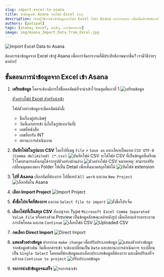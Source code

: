 ```yaml
---
slug: import-excel-to-asana
title: นำข้อมูลเข้า Asana จากไฟล์ Excel ง่ายๆ
description: เรียนรู้วิธีการนำเข้าข้อมูลจากไฟล์ Excel ไปยัง Asana อย่างง่ายดาย เพื่อเพิ่มประสิทธิภาพในการจัดการงานของคุณ
authors: [patipat]
tags: [asana, excel, นำเข้า, การจัดการงาน]
image: img/Asana_Import_Data_from_Excel.jpg
---
```


![Import Excel Data to Asana](./asana/import-data/Asana_Import_Data_from_Excel.jpg)

ต้องการนำข้อมูลจาก Excel เข้าสู่ Asana เพื่อการจัดการงานที่มีประสิทธิภาพมากขึ้น? เรามีวิธีง่ายๆ มาฝาก!
<!-- truncate -->

## ขั้นตอนการนำข้อมูลจาก Excel เข้า Asana

1. **เตรียมข้อมูล** โดยจะต้องมีการใส่ชื่อคอลัมน์ที่จะนำเข้าไว้บนสุดที่แถวที่ 1
    ![เตรียมข้อมูล](./asana/import-data/1_prepare.png)

    [ตัวอย่างไฟล์ Excel สำหรับนำเข้า](./asana/import-data/ImportDataToAsana.xlsx)

    ไฟล์ตัวอย่างข้อมูลจะมีคอลัมน์ดังนี้:
    - ชื่อเรื่องผู้ประดิษฐ์
    - วันที่เอกสารเข้า (เก็บในรูปแบบวันที่)
    - เลขที่หนังสือ
    - เลขที่ลงรับ iNT
    - สถานะการดำเนินงาน

2. **บันทึกไฟล์ในรูปแบบ CSV** โดยไปที่เมนู `File` > `Save as` และเลือกเป็นแบบ `CSV UTF-0 (Comma delimited) (*.csv)`
    ![บันทึกไฟล์ CSV](./asana/import-data/2_save_csv.JPG)
    จะได้ไฟล์ CSV ที่เป็นข้อมูลที่เตรียมไว้โดยสามารถสังเกตุได้จากรูปตัวอย่างด้านล่าง
    ![ตัวอย่างไฟล์ CSV](./asana/import-data/2_file_detail.JPG)
    หมายเหตุ: สามารถปรับเปลี่ยนมุมมองของ Folder ให้เป็น Detail เพื่อเห็นนามสกุลไฟล์ได้
    ![เปิดไฟล์ extension](./asana/import-data/2_file_ext.JPG)
3. **ไปที่ Asana** เลือกทีมที่ต้องการ ไปที่แทป `All work` และกด `New Project`
    ![เลือกทีมใน Asana](./asana/import-data/3_new_project.jpg)

4. **เลือก Import Project**
    ![Import Project](./asana/import-data/4_import_project.jpg)

5. **ตั้งชื่อโปรเจ็คที่ต้องการ** และกด `Select file to import`
    ![ตั้งชื่อโปรเจ็ค](./asana/import-data/5_projectname.jpg)

6. **เลือกไฟล์ที่เป็นสกุล CSV** สังเกตุจาก Type `Microsoft Excel Comma Separated Value File` หรือตรงส่วน Preview เป็นข้อมูลลักษณะคล้ายดังรูป เมื่อเลือกแล้วรอกระบวนการอัพโหลด และกด `Continue`
    ![เลือกไฟล์ CSV](./asana/import-data/6_select_csv.jpg)
    ![Uploaded CSV](./asana/import-data/6_uploaded_csv.jpg)

7. **กดเลือก Direct Import**
    ![Direct Import](./asana/import-data/7_direct_import.jpg)

8. **แสดงตัวอย่างข้อมูล** ทำการกด `make change` เพื่อปรับประเภทข้อมูล
    ![แสดงตัวอย่างข้อมูล](./asana/import-data/8_make_change.jpg)
    จากข้อมูลข้างต้น วันที่เอกสารเข้า จะต้องเปลี่ยนเป็น `Date` และสถานะการดำเนินการ จะเปลี่ยนเป็น `Single Select` โดยกดที่ช่องข้อมูลและเลือกประเภทข้อมูลที่ต้องการ และเมื่อปรับเสร็จแล้วกด `Continue to project`
    ![ปรับประเภทข้อมูล](./asana/import-data/8_change_type.jpg)

9. **รอการนำเข้าข้อมูลจนเสร็จ**
    ![รอการนำเข้า](./asana/import-data/9_view_imported.jpg)

